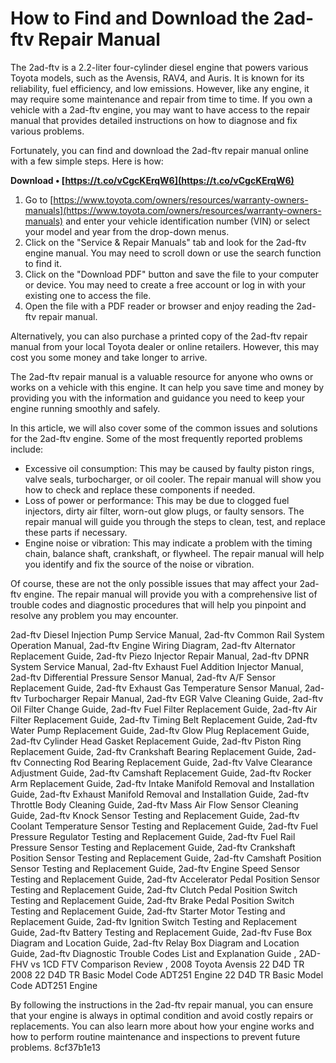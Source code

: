 # How to Find and Download the 2ad-ftv Repair Manual
 
The 2ad-ftv is a 2.2-liter four-cylinder diesel engine that powers various Toyota models, such as the Avensis, RAV4, and Auris. It is known for its reliability, fuel efficiency, and low emissions. However, like any engine, it may require some maintenance and repair from time to time. If you own a vehicle with a 2ad-ftv engine, you may want to have access to the repair manual that provides detailed instructions on how to diagnose and fix various problems.
 
Fortunately, you can find and download the 2ad-ftv repair manual online with a few simple steps. Here is how:
 
**Download • [https://t.co/vCgcKErqW6](https://t.co/vCgcKErqW6)**


 
1. Go to [https://www.toyota.com/owners/resources/warranty-owners-manuals](https://www.toyota.com/owners/resources/warranty-owners-manuals) and enter your vehicle identification number (VIN) or select your model and year from the drop-down menus.
2. Click on the "Service & Repair Manuals" tab and look for the 2ad-ftv engine manual. You may need to scroll down or use the search function to find it.
3. Click on the "Download PDF" button and save the file to your computer or device. You may need to create a free account or log in with your existing one to access the file.
4. Open the file with a PDF reader or browser and enjoy reading the 2ad-ftv repair manual.

Alternatively, you can also purchase a printed copy of the 2ad-ftv repair manual from your local Toyota dealer or online retailers. However, this may cost you some money and take longer to arrive.
 
The 2ad-ftv repair manual is a valuable resource for anyone who owns or works on a vehicle with this engine. It can help you save time and money by providing you with the information and guidance you need to keep your engine running smoothly and safely.
  
In this article, we will also cover some of the common issues and solutions for the 2ad-ftv engine. Some of the most frequently reported problems include:

- Excessive oil consumption: This may be caused by faulty piston rings, valve seals, turbocharger, or oil cooler. The repair manual will show you how to check and replace these components if needed.
- Loss of power or performance: This may be due to clogged fuel injectors, dirty air filter, worn-out glow plugs, or faulty sensors. The repair manual will guide you through the steps to clean, test, and replace these parts if necessary.
- Engine noise or vibration: This may indicate a problem with the timing chain, balance shaft, crankshaft, or flywheel. The repair manual will help you identify and fix the source of the noise or vibration.

Of course, these are not the only possible issues that may affect your 2ad-ftv engine. The repair manual will provide you with a comprehensive list of trouble codes and diagnostic procedures that will help you pinpoint and resolve any problem you may encounter.
 
2ad-ftv Diesel Injection Pump Service Manual,  2ad-ftv Common Rail System Operation Manual,  2ad-ftv Engine Wiring Diagram,  2ad-ftv Alternator Replacement Guide,  2ad-ftv Piezo Injector Repair Manual,  2ad-ftv DPNR System Service Manual,  2ad-ftv Exhaust Fuel Addition Injector Manual,  2ad-ftv Differential Pressure Sensor Manual,  2ad-ftv A/F Sensor Replacement Guide,  2ad-ftv Exhaust Gas Temperature Sensor Manual,  2ad-ftv Turbocharger Repair Manual,  2ad-ftv EGR Valve Cleaning Guide,  2ad-ftv Oil Filter Change Guide,  2ad-ftv Fuel Filter Replacement Guide,  2ad-ftv Air Filter Replacement Guide,  2ad-ftv Timing Belt Replacement Guide,  2ad-ftv Water Pump Replacement Guide,  2ad-ftv Glow Plug Replacement Guide,  2ad-ftv Cylinder Head Gasket Replacement Guide,  2ad-ftv Piston Ring Replacement Guide,  2ad-ftv Crankshaft Bearing Replacement Guide,  2ad-ftv Connecting Rod Bearing Replacement Guide,  2ad-ftv Valve Clearance Adjustment Guide,  2ad-ftv Camshaft Replacement Guide,  2ad-ftv Rocker Arm Replacement Guide,  2ad-ftv Intake Manifold Removal and Installation Guide,  2ad-ftv Exhaust Manifold Removal and Installation Guide,  2ad-ftv Throttle Body Cleaning Guide,  2ad-ftv Mass Air Flow Sensor Cleaning Guide,  2ad-ftv Knock Sensor Testing and Replacement Guide,  2ad-ftv Coolant Temperature Sensor Testing and Replacement Guide,  2ad-ftv Fuel Pressure Regulator Testing and Replacement Guide,  2ad-ftv Fuel Rail Pressure Sensor Testing and Replacement Guide,  2ad-ftv Crankshaft Position Sensor Testing and Replacement Guide,  2ad-ftv Camshaft Position Sensor Testing and Replacement Guide,  2ad-ftv Engine Speed Sensor Testing and Replacement Guide,  2ad-ftv Accelerator Pedal Position Sensor Testing and Replacement Guide,  2ad-ftv Clutch Pedal Position Switch Testing and Replacement Guide,  2ad-ftv Brake Pedal Position Switch Testing and Replacement Guide,  2ad-ftv Starter Motor Testing and Replacement Guide,  2ad-ftv Ignition Switch Testing and Replacement Guide,  2ad-ftv Battery Testing and Replacement Guide,  2ad-ftv Fuse Box Diagram and Location Guide,  2ad-ftv Relay Box Diagram and Location Guide,  2ad-ftv Diagnostic Trouble Codes List and Explanation Guide ,  2AD-FHV vs 1CD FTV Comparison Review ,  2008 Toyota Avensis 22 D4D TR 2008 22 D4D TR Basic Model Code ADT251 Engine 22 D4D TR Basic Model Code ADT251 Engine
 
By following the instructions in the 2ad-ftv repair manual, you can ensure that your engine is always in optimal condition and avoid costly repairs or replacements. You can also learn more about how your engine works and how to perform routine maintenance and inspections to prevent future problems.
 8cf37b1e13
 

